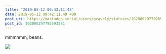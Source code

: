 ```yaml
---
title: "2019-05-12 00:42:11.48"
date: 2019-05-12 00:42:11.48 +00
post_uri: https://mastodon.social/users/gravely/statuses/102080297792693281
post_id: 102080297792693281
---
```

mmmhmm, beans.


![](/images/14501547.jpg)

